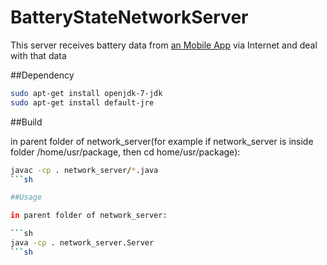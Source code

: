 # BatteryStateNetworkServer

This server receives battery data from [an Mobile App](https://github.com/nebulaM/BatteryStateBLE) via Internet and deal with that data

##Dependency

```sh
sudo apt-get install openjdk-7-jdk
sudo apt-get install default-jre
```

##Build

in parent folder of network_server(for example if network_server is inside folder /home/usr/package, then cd home/usr/package):

```sh
javac -cp . network_server/*.java
```sh

##Usage

in parent folder of network_server:

```sh
java -cp . network_server.Server
```sh